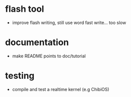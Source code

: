 # flash tool

- improve flash writing, still use word fast write... too slow

# documentation

- make README points to doc/tutorial

# testing

- compile and test a realtime kernel (e.g ChibiOS)
